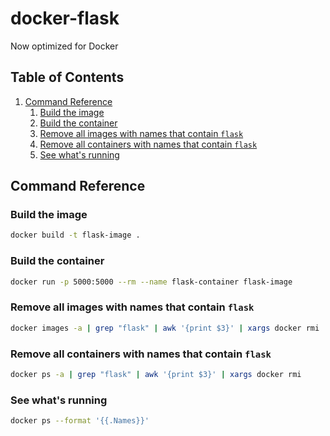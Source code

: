 # docker-flask

Now optimized for Docker
<!-- omit in toc -->
## Table of Contents

1. [Command Reference](#command-reference)
   1. [Build the image](#build-the-image)
   1. [Build the container](#build-the-container)
   1. [Remove all images with names that contain `flask`](#remove-all-images-with-names-that-contain-flask)
   1. [Remove all containers with names that contain `flask`](#remove-all-containers-with-names-that-contain-flask)
   1. [See what's running](#see-whats-running)

## Command Reference

### Build the image

```bash
docker build -t flask-image .
```

### Build the container

```bash
docker run -p 5000:5000 --rm --name flask-container flask-image
```

### Remove all images with names that contain `flask`

```bash
docker images -a | grep "flask" | awk '{print $3}' | xargs docker rmi
```

### Remove all containers with names that contain `flask`

```bash
docker ps -a | grep "flask" | awk '{print $3}' | xargs docker rmi
```

### See what's running

```bash
docker ps --format '{{.Names}}'
```
